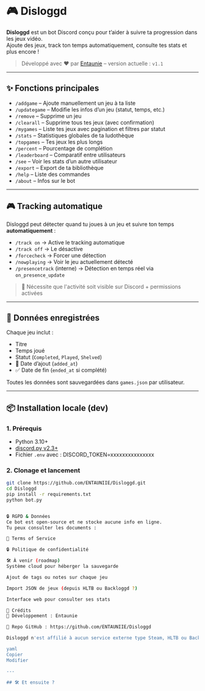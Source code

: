 # 🎮 Disloggd

**Disloggd** est un bot Discord conçu pour t’aider à suivre ta progression dans les jeux vidéo.  
Ajoute des jeux, track ton temps automatiquement, consulte tes stats et plus encore !

> Développé avec ❤️ par [Entaunie](https://github.com/ENTAUNIIE) – version actuelle : `v1.1`

---

## ✨ Fonctions principales

- `/addgame` – Ajoute manuellement un jeu à ta liste
- `/updategame` – Modifie les infos d’un jeu (statut, temps, etc.)
- `/remove` – Supprime un jeu
- `/clearall` – Supprime tous tes jeux (avec confirmation)
- `/mygames` – Liste tes jeux avec pagination et filtres par statut
- `/stats` – Statistiques globales de ta ludothèque
- `/topgames` – Tes jeux les plus longs
- `/percent` – Pourcentage de complétion
- `/leaderboard` – Comparatif entre utilisateurs
- `/see` – Voir les stats d’un autre utilisateur
- `/export` – Export de ta bibliothèque
- `/help` – Liste des commandes
- `/about` – Infos sur le bot

---

## 🎮 Tracking automatique

Disloggd peut détecter quand tu joues à un jeu et suivre ton temps **automatiquement** :

- `/track on` → Active le tracking automatique
- `/track off` → Le désactive
- `/forcecheck` → Forcer une détection
- `/nowplaying` → Voir le jeu actuellement détecté
- `/presencetrack` (interne) → Détection en temps réel via `on_presence_update`

> 🎯 Nécessite que l'activité soit visible sur Discord + permissions activées

---

## 🧠 Données enregistrées

Chaque jeu inclut :
- Titre
- Temps joué
- Statut (`Completed`, `Played`, `Shelved`)
- 📅 Date d’ajout (`added_at`)
- ✅ Date de fin (`ended_at` si complété)

Toutes les données sont sauvegardées dans `games.json` par utilisateur.

---

## 📦 Installation locale (dev)

### 1. Prérequis
- Python 3.10+
- [discord.py v2.3+](https://pypi.org/project/discord.py/)
- Fichier `.env` avec :
    DISCORD_TOKEN=xxxxxxxxxxxxxxx

### 2. Clonage et lancement

```bash
git clone https://github.com/ENTAUNIIE/Disloggd.git
cd Disloggd
pip install -r requirements.txt
python bot.py


🔒 RGPD & Données
Ce bot est open-source et ne stocke aucune info en ligne.
Tu peux consulter les documents :

📄 Terms of Service

🔒 Politique de confidentialité

🛠️ À venir (roadmap)
Système cloud pour héberger la sauvegarde

Ajout de tags ou notes sur chaque jeu

Import JSON de jeux (depuis HLTB ou Backloggd ?)

Interface web pour consulter ses stats

👤 Crédits
🧠 Développement : Entaunie

📁 Repo GitHub : https://github.com/ENTAUNIIE/Disloggd

Disloggd n'est affilié à aucun service externe type Steam, HLTB ou Backloggd.

yaml
Copier
Modifier

---

## 🛠 Et ensuite ?

